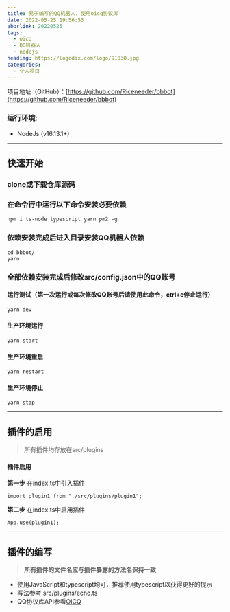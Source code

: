 ```yaml
---
title: 易于编写的QQ机器人，使用oicq协议库
date: 2022-05-25 19:56:53
abbrlink: 20220525
tags:
  - oicq
  - QQ机器人
  - nodejs
headimg: https://logodix.com/logo/91830.jpg
categories:
  - 个人项目
---
```

项目地址（GitHub）：[https://github.com/Riceneeder/bbbot](https://github.com/Riceneeder/bbbot)
### 运行环境:
+ NodeJs (v16.13.1+)
---
## 快速开始
### clone或下载仓库源码
### 在命令行中运行以下命令安装必要依赖
```
npm i ts-node typescript yarn pm2 -g
```

### 依赖安装完成后进入目录安装QQ机器人依赖
```
cd bbbot/
yarn
```
### 全部依赖安装完成后修改src/config.json中的QQ账号

#### **运行测试**（第一次运行或每次修改QQ账号后请使用此命令，ctrl+c停止运行）
```
yarn dev    
```
#### **生产环境运行**
```
yarn start
```
#### **生产环境重启**
```
yarn restart
```
#### **生产环境停止**
```
yarn stop
```
---
## 插件的启用

> 所有插件均存放在src/plugins
#### 插件启用

**第一步** 在index.ts中引入插件
```
import plugin1 from "./src/plugins/plugin1";
```
**第二步** 在index.ts中启用插件
```
App.use(plugin1);
```
---
## 插件的编写
>**所有插件的文件名应与插件暴露的方法名保持一致**
+ 使用JavaScript和typescript均可，推荐使用typescript以获得更好的提示
+ 写法参考 src/plugins/echo.ts
+ QQ协议库API参看[OICQ](https://github.com/takayama-lily/oicq#api-reference)
